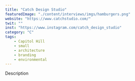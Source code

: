```yaml
---
title: "Catch Design Studio"
featuredImage: "./content/interviews/imgs/hamburgers.png"
website: "https://www.catchstudio.com/"
twit: ""
inst: "https://www.instagram.com/catch_design_studio"
category: "C"
tags:
    - Capitol Hill
    - small
    - architecture
    - branding
    - environmental
---
```


Description
